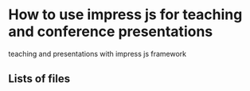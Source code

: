 # How to use impress js for teaching and conference presentations
teaching and presentations with impress js framework

## Lists of files

